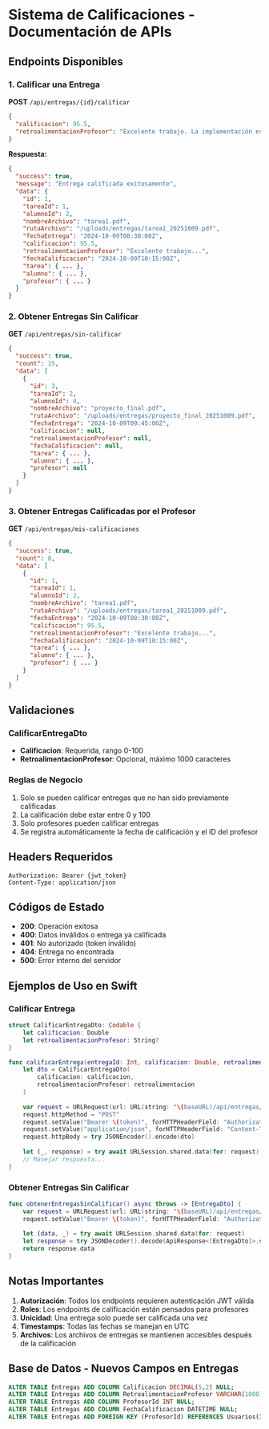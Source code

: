 # Sistema de Calificaciones - Documentación de APIs

## Endpoints Disponibles

### 1. Calificar una Entrega
**POST** `/api/entregas/{id}/calificar`

```json
{
  "calificacion": 95.5,
  "retroalimentacionProfesor": "Excelente trabajo. La implementación es clara y cumple con todos los requisitos. Solo falta documentar algunos métodos."
}
```

**Respuesta:**
```json
{
  "success": true,
  "message": "Entrega calificada exitosamente",
  "data": {
    "id": 1,
    "tareaId": 1,
    "alumnoId": 2,
    "nombreArchivo": "tarea1.pdf",
    "rutaArchivo": "/uploads/entregas/tarea1_20251009.pdf",
    "fechaEntrega": "2024-10-09T08:30:00Z",
    "calificacion": 95.5,
    "retroalimentacionProfesor": "Excelente trabajo...",
    "fechaCalificacion": "2024-10-09T10:15:00Z",
    "tarea": { ... },
    "alumno": { ... },
    "profesor": { ... }
  }
}
```

### 2. Obtener Entregas Sin Calificar
**GET** `/api/entregas/sin-calificar`

```json
{
  "success": true,
  "count": 15,
  "data": [
    {
      "id": 3,
      "tareaId": 2,
      "alumnoId": 4,
      "nombreArchivo": "proyecto_final.pdf",
      "rutaArchivo": "/uploads/entregas/proyecto_final_20251009.pdf",
      "fechaEntrega": "2024-10-09T09:45:00Z",
      "calificacion": null,
      "retroalimentacionProfesor": null,
      "fechaCalificacion": null,
      "tarea": { ... },
      "alumno": { ... },
      "profesor": null
    }
  ]
}
```

### 3. Obtener Entregas Calificadas por el Profesor
**GET** `/api/entregas/mis-calificaciones`

```json
{
  "success": true,
  "count": 8,
  "data": [
    {
      "id": 1,
      "tareaId": 1,
      "alumnoId": 2,
      "nombreArchivo": "tarea1.pdf",
      "rutaArchivo": "/uploads/entregas/tarea1_20251009.pdf",
      "fechaEntrega": "2024-10-09T08:30:00Z",
      "calificacion": 95.5,
      "retroalimentacionProfesor": "Excelente trabajo...",
      "fechaCalificacion": "2024-10-09T10:15:00Z",
      "tarea": { ... },
      "alumno": { ... },
      "profesor": { ... }
    }
  ]
}
```

## Validaciones

### CalificarEntregaDto
- **Calificacion**: Requerida, rango 0-100
- **RetroalimentacionProfesor**: Opcional, máximo 1000 caracteres

### Reglas de Negocio
1. Solo se pueden calificar entregas que no han sido previamente calificadas
2. La calificación debe estar entre 0 y 100
3. Solo profesores pueden calificar entregas
4. Se registra automáticamente la fecha de calificación y el ID del profesor

## Headers Requeridos
```
Authorization: Bearer {jwt_token}
Content-Type: application/json
```

## Códigos de Estado
- **200**: Operación exitosa
- **400**: Datos inválidos o entrega ya calificada
- **401**: No autorizado (token inválido)
- **404**: Entrega no encontrada
- **500**: Error interno del servidor

## Ejemplos de Uso en Swift

### Calificar Entrega
```swift
struct CalificarEntregaDto: Codable {
    let calificacion: Double
    let retroalimentacionProfesor: String?
}

func calificarEntrega(entregaId: Int, calificacion: Double, retroalimentacion: String?) async throws {
    let dto = CalificarEntregaDto(
        calificacion: calificacion,
        retroalimentacionProfesor: retroalimentacion
    )
    
    var request = URLRequest(url: URL(string: "\(baseURL)/api/entregas/\(entregaId)/calificar")!)
    request.httpMethod = "POST"
    request.setValue("Bearer \(token)", forHTTPHeaderField: "Authorization")
    request.setValue("application/json", forHTTPHeaderField: "Content-Type")
    request.httpBody = try JSONEncoder().encode(dto)
    
    let (_, response) = try await URLSession.shared.data(for: request)
    // Manejar respuesta...
}
```

### Obtener Entregas Sin Calificar
```swift
func obtenerEntregasSinCalificar() async throws -> [EntregaDto] {
    var request = URLRequest(url: URL(string: "\(baseURL)/api/entregas/sin-calificar")!)
    request.setValue("Bearer \(token)", forHTTPHeaderField: "Authorization")
    
    let (data, _) = try await URLSession.shared.data(for: request)
    let response = try JSONDecoder().decode(ApiResponse<[EntregaDto]>.self, from: data)
    return response.data
}
```

## Notas Importantes

1. **Autorización**: Todos los endpoints requieren autenticación JWT válida
2. **Roles**: Los endpoints de calificación están pensados para profesores
3. **Unicidad**: Una entrega solo puede ser calificada una vez
4. **Timestamps**: Todas las fechas se manejan en UTC
5. **Archivos**: Los archivos de entregas se mantienen accesibles después de la calificación

## Base de Datos - Nuevos Campos en Entregas

```sql
ALTER TABLE Entregas ADD COLUMN Calificacion DECIMAL(5,2) NULL;
ALTER TABLE Entregas ADD COLUMN RetroalimentacionProfesor VARCHAR(1000) NULL;
ALTER TABLE Entregas ADD COLUMN ProfesorId INT NULL;
ALTER TABLE Entregas ADD COLUMN FechaCalificacion DATETIME NULL;
ALTER TABLE Entregas ADD FOREIGN KEY (ProfesorId) REFERENCES Usuarios(Id);
```